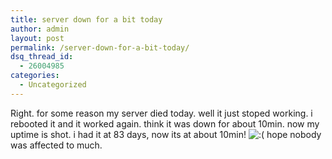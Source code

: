 ```yaml
---
title: server down for a bit today
author: admin
layout: post
permalink: /server-down-for-a-bit-today/
dsq_thread_id:
  - 26004985
categories:
  - Uncategorized
---
```

Right. for some reason my server died today. well it just stoped working. i rebooted it and it worked again. think it was down for about 10min. now my uptime is shot. i had it at 83 days, now its at about 10min! <img src="http://blog.lotas-smartman.net/wp-includes/images/smilies/icon_sad.gif" alt=":(" class="wp-smiley" /> hope nobody was affected to much.